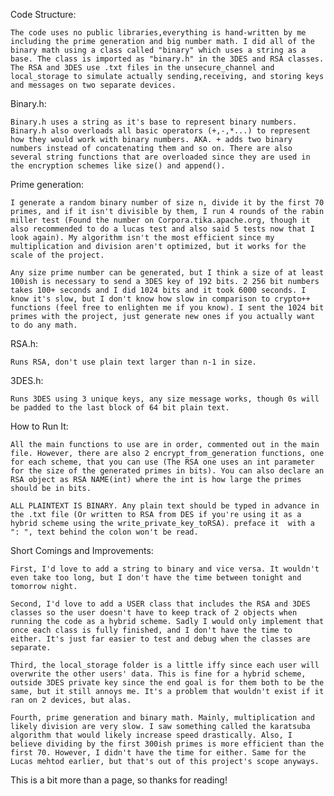 Code Structure: 
    
    The code uses no public libraries,everything is hand-written by me including the prime generation and big number math. I did all of the binary math using a class called "binary" which uses a string as a base. The class is imported as "binary.h" in the 3DES and RSA classes. The RSA and 3DES use .txt files in the unsecure_channel and local_storage to simulate actually sending,receiving, and storing keys and messages on two separate devices.

Binary.h: 

    Binary.h uses a string as it's base to represent binary numbers. Binary.h also overloads all basic operators (+,-,*...) to represent how they would work with binary numbers. AKA. + adds two binary numbers instead of concatenating them and so on. There are also several string functions that are overloaded since they are used in the encryption schemes like size() and append().

Prime generation: 

    I generate a random binary number of size n, divide it by the first 70 primes, and if it isn't divisible by them, I run 4 rounds of the rabin miller test (Found the number on Corpora.tika.apache.org, though it also recommended to do a lucas test and also said 5 tests now that I look again). My algorithm isn't the most efficient since my multiplication and division aren't optimized, but it works for the scale of the project. 
    
    Any size prime number can be generated, but I think a size of at least 100ish is necessary to send a 3DES key of 192 bits. 2 256 bit numbers takes 100+ seconds and I did 1024 bits and it took 6000 seconds. I know it's slow, but I don't know how slow in comparison to crypto++ functions (feel free to enlighten me if you know). I sent the 1024 bit primes with the project, just generate new ones if you actually want to do any math.

RSA.h:

    Runs RSA, don't use plain text larger than n-1 in size.

3DES.h:

    Runs 3DES using 3 unique keys, any size message works, though 0s will be padded to the last block of 64 bit plain text.

How to Run It:

    All the main functions to use are in order, commented out in the main file. However, there are also 2 encrypt_from_generation functions, one for each scheme, that you can use (The RSA one uses an int parameter for the size of the generated primes in bits). You can also declare an RSA object as RSA NAME(int) where the int is how large the primes should be in bits.

    ALL PLAINTEXT IS BINARY. Any plain text should be typed in advance in the .txt file (Or written to RSA from DES if you're using it as a hybrid scheme using the write_private_key_toRSA). preface it  with a ": ", text behind the colon won't be read.

Short Comings and Improvements:

    First, I'd love to add a string to binary and vice versa. It wouldn't even take too long, but I don't have the time between tonight and tomorrow night.

    Second, I'd love to add a USER class that includes the RSA and 3DES classes so the user doesn't have to keep track of 2 objects when running the code as a hybrid scheme. Sadly I would only implement that once each class is fully finished, and I don't have the time to either. It's just far easier to test and debug when the classes are separate.

    Third, the local_storage folder is a little iffy since each user will overwrite the other users' data. This is fine for a hybrid scheme, outside 3DES private key since the end goal is for them both to be the same, but it still annoys me. It's a problem that wouldn't exist if it ran on 2 devices, but alas.

    Fourth, prime generation and binary math. Mainly, multiplication and likely division are very slow. I saw something called the karatsuba algorithm that would likely increase speed drastically. Also, I believe dividing by the first 300ish primes is more efficient than the first 70. However, I didn't have the time for either. Same for the Lucas mehtod earlier, but that's out of this project's scope anyways.

This is a bit more than a page, so thanks for reading!